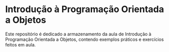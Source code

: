# Introdução à Programação Orientada a Objetos

Este repositório é dedicado a armazenamento da aula de Introdução à Programação Orientada a Objetos, contendo exemplos práticos e exercícios feitos em aula.